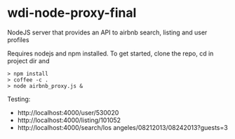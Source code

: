 wdi-node-proxy-final
====================

NodeJS server that provides an API to airbnb search, listing and user profiles

Requires nodejs and npm installed. To get started, clone the repo, cd in project dir and

```
> npm install
> coffee -c .
> node airbnb_proxy.js &

```

Testing:

- http://localhost:4000/user/530020
- http://localhost:4000/listing/101052
- http://localhost:4000/search/los angeles/08212013/08242013?guests=3


